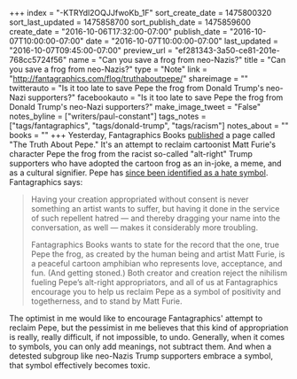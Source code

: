 +++
index = "-KTRYdl2OQJJfwoKb_1F"
sort_create_date = 1475800320
sort_last_updated = 1475858700
sort_publish_date = 1475859600
create_date = "2016-10-06T17:32:00-07:00"
publish_date = "2016-10-07T10:00:00-07:00"
date = "2016-10-07T10:00:00-07:00"
last_updated = "2016-10-07T09:45:00-07:00"
preview_url = "ef281343-3a50-ce81-201e-768cc5724f56"
name = "Can you save a frog from neo-Nazis?"
title = "Can you save a frog from neo-Nazis?"
type = "Note"
link = "http://fantagraphics.com/flog/truthaboutpepe/"
shareimage = ""
twitterauto = "Is it too late to save Pepe the frog from Donald Trump's neo-Nazi supporters?"
facebookauto = "Is it too late to save Pepe the frog from Donald Trump's neo-Nazi supporters?"
make_image_tweet = "False"
notes_byline = ["writers/paul-constant"]
tags_notes = ["tags/fantagraphics", "tags/donald-trump", "tags/racism"]
notes_about = ""
books = ""
+++
Yesterday, Fantagraphics Books [published](http://fantagraphics.com/flog/truthaboutpepe/) a page called "The Truth About Pepe." It's an attempt to reclaim cartoonist Matt Furie's character Pepe the frog from the racist so-called "alt-right" Trump supporters who have adopted the cartoon frog as an in-joke, a meme, and as a cultural signifier. Pepe has [since been identified as a hate symbol](http://www.vox.com/2016/9/21/12893656/pepe-frog-donald-trump). Fantagraphics says:

<blockquote><p>Having your creation appropriated without consent is never something an artist wants to suffer, but having it done in the service of such repellent hatred — and thereby dragging your name into the conversation, as well — makes it considerably more troubling.</p>

<p>Fantagraphics Books wants to state for the record that the one, true Pepe the frog, as created by the human being and artist Matt Furie, is a peaceful cartoon amphibian who represents love, acceptance, and fun. (And getting stoned.) Both creator and creation reject the nihilism fueling Pepe’s alt-right appropriators, and all of us at Fantagraphics encourage you to help us reclaim Pepe as a symbol of positivity and togetherness, and to stand by Matt Furie.</p></blockquote>

The optimist in me would like to encourage Fantagraphics' attempt to reclaim Pepe, but the pessimist in me believes that this kind of appropriation is really, really difficult, if not impossible, to undo. Generally, when it comes to symbols, you can only add meanings, not subtract them. And when a detested subgroup like neo-Nazis Trump supporters embrace a symbol, that symbol effectively becomes toxic. 